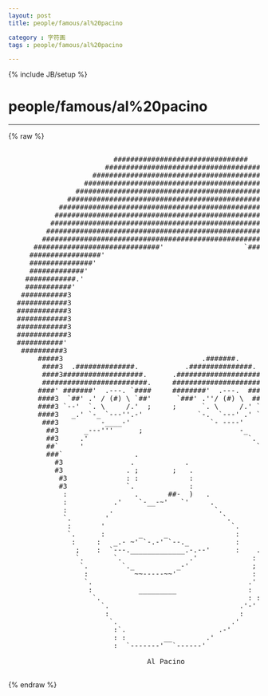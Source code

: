 ```yaml
---
layout: post
title: people/famous/al%20pacino
category : 字符画
tags : people/famous/al%20pacino
---
```

{% include JB/setup %}
# people/famous/al%20pacino
---
{% raw %}
<pre>

                         ################################                                   
                       #####################################                                
                    ###########################################                             
                  #################################################                         
                #####################################################                       
              ##########################################################                    
            ##############################################################                  
           ###################################################################              
          #####################################################################             
         ########################################################################           
        ###########################################################################         
      ##############################&#039;                   `############################       
     #################&#039;                                      `##########################    
     ###############&#039;                                           `########################   
     #############&#039;                                              `#######################   
    ############.&#039;                                                &amp;######################   
    ###########&#039;                                                  &amp;######################   
   ###########3                                                   `######################   
  ############3                                                     `#####################  
  ############3                                                      &amp;##################### 
  ############3                                                      &amp;##################### 
  ############3                                                      &amp;######################
  ############3                                                      &amp;######################
  ###########&#039;                                                       `######################
   ##########3                                                       &amp;##################### 
       #####3                                 .#######.              `####################  
        ####3  .##############.           .###############.           `##################   
        ####3###################.      .#####################.         ##################   
        #########################.     ########################.        ################    
       ####&#039; #######&#039;  .---. `####     ########&#039;  .---.  ########        ##############     
       ####3  `##&#039; .&#039; / (#) \ `##&#039;      `###&#039; .&#039;&#039;/ (#) \  ######&#039;        #############      
       ####3 `--&#039;  `. \     /.&#039;  ;     ;      `. \     /.&#039; `----&#039;&#039;       ############       
       ####3   _.&#039; `-_ `---&#039;&#039;.-&#039;             `-.  `---&#039; .&#039; ``---&#039;&#039;       &amp;##########        
        ###3          -____-&#039;                   `- ----&#039;    `-._         &amp;#########         
         ##3      _---&#039;&#039;&#039;      ;                       -_                &amp;#### `.#          
         ##3     .&#039;                                      `.             &amp;####   :#          
         ##`     &#039;                                         `-.         &amp;####    :           
         ###`                 .                               `       &amp;###    ) :           
           #3                .            .                          &amp;###       :           
           #3               . ;        ;   .                        &amp;###    _  .&#039;           
            #3              : :            :                        &amp;##       :             
            #3              `.             :                        ###      .&#039;             
             :                .       ##-  )   .                    ##      .:              
             :           .&#039;    `-__-~&#039;   `&#039;     .                   ##     : :              
             :          .                        `.                   ~~~;~  ;              
             `.        &#039;                           `.                  .&#039;    ;              
              :       &#039;                              `.              .&#039;      :              
              `.      :        _     _                :        .    .&#039;       :              
               :     :   _.- ~&#039; `-.-&#039; `--._           :      .&#039;    .&#039;        :              
                ;    :  `---._____________.-.--&#039;      :    .&#039;    .&#039;                         
                `.       `.                .&#039;             :     .&#039;                          
                 `.        `._          _-&#039;               ;    ;                            
                  :           ~~-----~~&#039;                  :  .&#039;                             
                  `.                                     .&#039;  :                              
                   :           _________                 :  .&#039;                              
                    `.                                   : :                                
                      `.                               .&#039;-&#039;                                 
                       :                               :                                    
                        `.                           .&#039;                                     
                         :`.                      .-&#039;                                       
                         : :         __        .&#039;                                           
                         :  `-------&#039;  `------&#039;                        dp                   
                                                                                     
                                 Al Pacino
 </pre>
{% endraw %}
